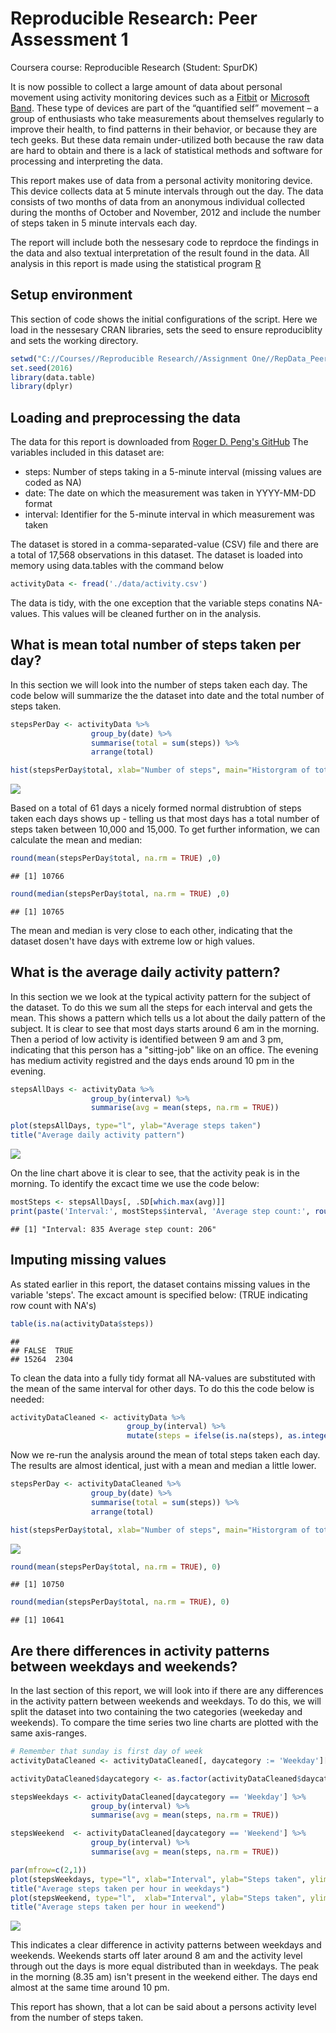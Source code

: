 # Reproducible Research: Peer Assessment 1
Coursera course: Reproducible Research (Student: SpurDK)

It is now possible to collect a large amount of data about personal movement using activity monitoring devices such as a [Fitbit](www.fitbit.com) or [Microsoft Band](https://www.microsoft.com/microsoft-band/en-us). These type of devices are part of the “quantified self” movement – a group of enthusiasts who take measurements about themselves regularly to improve their health, to find patterns in their behavior, or because they are tech geeks. But these data remain under-utilized both because the raw data are hard to obtain and there is a lack of statistical methods and software for processing and interpreting the data.

This report makes use of data from a personal activity monitoring device. This device collects data at 5 minute intervals through out the day. The data consists of two months of data from an anonymous individual collected during the months of October and November, 2012 and include the number of steps taken in 5 minute intervals each day.

The report will include both the nessesary code to reprdoce the findings in the data and also textual interpretation of the result found in the data. All analysis in this report is made using the statistical program [R](https://www.r-project.org/)

## Setup environment
This section of code shows the initial configurations of the script. Here we load in the nessesary CRAN
libraries, sets the seed to ensure reproduciblity and sets the working directory.


```r
setwd("C://Courses//Reproducible Research//Assignment One//RepData_PeerAssessment1")
set.seed(2016)
library(data.table)
library(dplyr)
```


## Loading and preprocessing the data
The data for this report is downloaded from [Roger D. Peng's GitHub](https://github.com/rdpeng/RepData_PeerAssessment1)
The variables included in this dataset are:

- steps: Number of steps taking in a 5-minute interval (missing values are coded as NA)
- date: The date on which the measurement was taken in YYYY-MM-DD format
- interval: Identifier for the 5-minute interval in which measurement was taken

The dataset is stored in a comma-separated-value (CSV) file and there are a total of 17,568 observations in this dataset. The dataset is loaded into memory using data.tables with the command below


```r
activityData <- fread('./data/activity.csv')
```

The data is tidy, with the one exception that the variable steps conatins NA-values. This values will be cleaned further on in the analysis.

## What is mean total number of steps taken per day?
In this section we will look into the number of steps taken each day. The code below will summarize the the dataset into date and the total number of steps taken. 


```r
stepsPerDay <- activityData %>%
                  group_by(date) %>%
                  summarise(total = sum(steps)) %>%
                  arrange(total)

hist(stepsPerDay$total, xlab="Number of steps", main="Historgram of total number os steps taken per day")
```

![](PA1_template_files/figure-html/unnamed-chunk-3-1.png) 

Based on a total of 61 days a nicely formed normal distrubtion of steps taken each days shows up - telling us that most days has a total number of steps taken between 10,000 and 15,000. To get further information, we can calculate the mean and median:


```r
round(mean(stepsPerDay$total, na.rm = TRUE) ,0)
```

```
## [1] 10766
```

```r
round(median(stepsPerDay$total, na.rm = TRUE) ,0)
```

```
## [1] 10765
```

The mean and median is very close to each other, indicating that the dataset dosen't have days with extreme low or high values. 

## What is the average daily activity pattern?
In this section we we look at the typical activity pattern for the subject of the dataset. To do this we sum all the steps for each interval and gets the mean. This shows a pattern which tells us a lot about the daily pattern of the subject. It is clear to see that most days starts around 6 am in the morning. Then a period of low activity is identified between 9 am and 3 pm, indicating that this person has a "sitting-job" like on an office. The evening has medium activity registred and the days ends around 10 pm in the evening.


```r
stepsAllDays <- activityData %>%
                  group_by(interval) %>%
                  summarise(avg = mean(steps, na.rm = TRUE))

plot(stepsAllDays, type="l", ylab="Average steps taken")
title("Average daily activity pattern")
```

![](PA1_template_files/figure-html/unnamed-chunk-5-1.png) 

On the line chart above it is clear to see, that the activity peak is in the morning. To identify the excact time we use the code below: 


```r
mostSteps <- stepsAllDays[, .SD[which.max(avg)]]
print(paste('Interval:', mostSteps$interval, 'Average step count:', round(mostSteps$avg, 0)))
```

```
## [1] "Interval: 835 Average step count: 206"
```

## Imputing missing values
As stated earlier in this report, the dataset contains missing values in the variable 'steps'. The excact amount is specified below: (TRUE indicating row count with NA's)


```r
table(is.na(activityData$steps))
```

```
## 
## FALSE  TRUE 
## 15264  2304
```

To clean the data into a fully tidy format all NA-values are substituted with the mean of the same interval for other days. To do this the code below is needed:


```r
activityDataCleaned <- activityData %>% 
                          group_by(interval) %>% 
                          mutate(steps = ifelse(is.na(steps), as.integer(mean(steps, na.rm=TRUE)), steps))
```

Now we re-run the analysis around the mean of total steps taken each day. The results are almost identical, just with a mean and median a little lower.  



```r
stepsPerDay <- activityDataCleaned %>%
                  group_by(date) %>%
                  summarise(total = sum(steps)) %>%
                  arrange(total)

hist(stepsPerDay$total, xlab="Number of steps", main="Historgram of total number os steps taken per day")
```

![](PA1_template_files/figure-html/unnamed-chunk-9-1.png) 

```r
round(mean(stepsPerDay$total, na.rm = TRUE), 0)
```

```
## [1] 10750
```

```r
round(median(stepsPerDay$total, na.rm = TRUE), 0)
```

```
## [1] 10641
```


## Are there differences in activity patterns between weekdays and weekends?
In the last section of this report, we will look into if there are any differences in the activity pattern between weekends and weekdays. To do this, we will split the dataset into two containing the two categories (weekeday and weekends). To compare the time series two line charts are plotted with the same axis-ranges.


```r
# Remember that sunday is first day of week
activityDataCleaned <- activityDataCleaned[, daycategory := 'Weekday'][wday(as.POSIXct(date)) %in% c(7,1), daycategory:= 'Weekend']

activityDataCleaned$daycategory <- as.factor(activityDataCleaned$daycategory)

stepsWeekdays <- activityDataCleaned[daycategory == 'Weekday'] %>%
                  group_by(interval) %>%
                  summarise(avg = mean(steps, na.rm = TRUE))

stepsWeekend  <- activityDataCleaned[daycategory == 'Weekend'] %>%
                  group_by(interval) %>%
                  summarise(avg = mean(steps, na.rm = TRUE))

par(mfrow=c(2,1))
plot(stepsWeekdays, type="l", xlab="Interval", ylab="Steps taken", ylim=c(0, 250))
title("Average steps taken per hour in weekdays")
plot(stepsWeekend, type="l",  xlab="Interval", ylab="Steps taken", ylim=c(0, 250))
title("Average steps taken per hour in weekend")
```

![](PA1_template_files/figure-html/unnamed-chunk-10-1.png) 

This indicates a clear difference in activity patterns between weekdays and weekends. Weekends starts off later around 8 am and the activity level through out the days is more equal distributed than in weekdays. The peak in the morning (8.35 am) isn't present in the weekend either. The days end almost at the same time around 10 pm.

This report has shown, that a lot can be said about a persons activity level from the number of steps taken.
